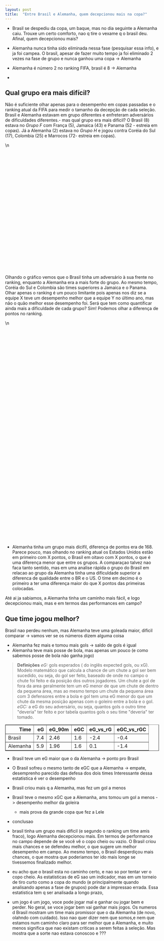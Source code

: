 ```yaml
---
layout: post
title:  "Entre Brasil e Alemanha, quem decepcionou mais na copa?"
---
```



- Brasil se despediu da copa, um baque, mas no dia seguinte a Alemanha caiu. Trouxe um certo comforto, nao q tire o vexame q o brasil deu. Afinal, quem decepcionou mais? 

- Alemanha nunca tinha sido eliminada nessa fase (pesquisar essa info), e ja foi campea. O brasil, apesar de fazer muito tempo ja foi eliminado 2 vezes na fase de grupo e nunca ganhou uma copa -> Alemanha
- Alemanha é número 2 no ranking FIFA, brasil é 8 -> Alemanha 
-

## Qual grupo era mais difícil? 
Não é suficiente olhar apenas para o desempenho em copas passadas e o ranking atual da FIFA para medir o tamanho da decepção de cada seleção. Brasil e Alemanha estavam em grupo diferentes e enfreteram adversários de dificuldades diferentes.- mas qual grupo era mais difícil? O Brasil (8) estava no *Grupo F* com França (5), Jamaica (43) e Panama (52 - estreia em copas). Já a Alemanha (2) estava no *Grupo H* e jogou contra Coréia do Sul (17), Colombia (25) e Marrocos (72- estreia em copas).


<div>                        <script type="text/javascript">window.PlotlyConfig = {MathJaxConfig: \'local\'};</script>\n        <script charset="utf-8" src="https://cdn.plot.ly/plotly-2.20.0.min.js"></script>                <div id="98d34e2d-a7e0-4cdf-a1ed-51b887269e90" class="plotly-graph-div" style="height:400px; width:700px;"></div>            <script type="text/javascript">                                    window.PLOTLYENV=window.PLOTLYENV || {};                                    if (document.getElementById("98d34e2d-a7e0-4cdf-a1ed-51b887269e90")) {                    Plotly.newPlot(                        "98d34e2d-a7e0-4cdf-a1ed-51b887269e90",                        [{"hovertemplate":"Grupo=H - Alemanha<br>Time=%{x}<br>Ranking FIFA=%{y}<extra></extra>","legendgroup":"H - Alemanha","marker":{"color":"#636efa","symbol":"circle"},"mode":"markers","name":"H - Alemanha","orientation":"v","showlegend":true,"x":["Alemanha","Cor\\u00e9ia do Sul","Colombia","Marrocos"],"xaxis":"x","y":[1,17,25,72],"yaxis":"y","type":"scatter"},{"hovertemplate":"Grupo=F - Brasil<br>Time=%{x}<br>Ranking FIFA=%{y}<extra></extra>","legendgroup":"F - Brasil","marker":{"color":"#EF553B","symbol":"circle"},"mode":"markers","name":"F - Brasil","orientation":"v","showlegend":true,"x":["Fran\\u00e7a","Brasil","Jamaica","Panam\\u00e1"],"xaxis":"x","y":[5,8,43,52],"yaxis":"y","type":"scatter"}],                        {"template":{"data":{"barpolar":[{"marker":{"line":{"color":"rgb(17,17,17)","width":0.5},"pattern":{"fillmode":"overlay","size":10,"solidity":0.2}},"type":"barpolar"}],"bar":[{"error_x":{"color":"#f2f5fa"},"error_y":{"color":"#f2f5fa"},"marker":{"line":{"color":"rgb(17,17,17)","width":0.5},"pattern":{"fillmode":"overlay","size":10,"solidity":0.2}},"type":"bar"}],"carpet":[{"aaxis":{"endlinecolor":"#A2B1C6","gridcolor":"#506784","linecolor":"#506784","minorgridcolor":"#506784","startlinecolor":"#A2B1C6"},"baxis":{"endlinecolor":"#A2B1C6","gridcolor":"#506784","linecolor":"#506784","minorgridcolor":"#506784","startlinecolor":"#A2B1C6"},"type":"carpet"}],"choropleth":[{"colorbar":{"outlinewidth":0,"ticks":""},"type":"choropleth"}],"contourcarpet":[{"colorbar":{"outlinewidth":0,"ticks":""},"type":"contourcarpet"}],"contour":[{"colorbar":{"outlinewidth":0,"ticks":""},"colorscale":[[0.0,"#0d0887"],[0.1111111111111111,"#46039f"],[0.2222222222222222,"#7201a8"],[0.3333333333333333,"#9c179e"],[0.4444444444444444,"#bd3786"],[0.5555555555555556,"#d8576b"],[0.6666666666666666,"#ed7953"],[0.7777777777777778,"#fb9f3a"],[0.8888888888888888,"#fdca26"],[1.0,"#f0f921"]],"type":"contour"}],"heatmapgl":[{"colorbar":{"outlinewidth":0,"ticks":""},"colorscale":[[0.0,"#0d0887"],[0.1111111111111111,"#46039f"],[0.2222222222222222,"#7201a8"],[0.3333333333333333,"#9c179e"],[0.4444444444444444,"#bd3786"],[0.5555555555555556,"#d8576b"],[0.6666666666666666,"#ed7953"],[0.7777777777777778,"#fb9f3a"],[0.8888888888888888,"#fdca26"],[1.0,"#f0f921"]],"type":"heatmapgl"}],"heatmap":[{"colorbar":{"outlinewidth":0,"ticks":""},"colorscale":[[0.0,"#0d0887"],[0.1111111111111111,"#46039f"],[0.2222222222222222,"#7201a8"],[0.3333333333333333,"#9c179e"],[0.4444444444444444,"#bd3786"],[0.5555555555555556,"#d8576b"],[0.6666666666666666,"#ed7953"],[0.7777777777777778,"#fb9f3a"],[0.8888888888888888,"#fdca26"],[1.0,"#f0f921"]],"type":"heatmap"}],"histogram2dcontour":[{"colorbar":{"outlinewidth":0,"ticks":""},"colorscale":[[0.0,"#0d0887"],[0.1111111111111111,"#46039f"],[0.2222222222222222,"#7201a8"],[0.3333333333333333,"#9c179e"],[0.4444444444444444,"#bd3786"],[0.5555555555555556,"#d8576b"],[0.6666666666666666,"#ed7953"],[0.7777777777777778,"#fb9f3a"],[0.8888888888888888,"#fdca26"],[1.0,"#f0f921"]],"type":"histogram2dcontour"}],"histogram2d":[{"colorbar":{"outlinewidth":0,"ticks":""},"colorscale":[[0.0,"#0d0887"],[0.1111111111111111,"#46039f"],[0.2222222222222222,"#7201a8"],[0.3333333333333333,"#9c179e"],[0.4444444444444444,"#bd3786"],[0.5555555555555556,"#d8576b"],[0.6666666666666666,"#ed7953"],[0.7777777777777778,"#fb9f3a"],[0.8888888888888888,"#fdca26"],[1.0,"#f0f921"]],"type":"histogram2d"}],"histogram":[{"marker":{"pattern":{"fillmode":"overlay","size":10,"solidity":0.2}},"type":"histogram"}],"mesh3d":[{"colorbar":{"outlinewidth":0,"ticks":""},"type":"mesh3d"}],"parcoords":[{"line":{"colorbar":{"outlinewidth":0,"ticks":""}},"type":"parcoords"}],"pie":[{"automargin":true,"type":"pie"}],"scatter3d":[{"line":{"colorbar":{"outlinewidth":0,"ticks":""}},"marker":{"colorbar":{"outlinewidth":0,"ticks":""}},"type":"scatter3d"}],"scattercarpet":[{"marker":{"colorbar":{"outlinewidth":0,"ticks":""}},"type":"scattercarpet"}],"scattergeo":[{"marker":{"colorbar":{"outlinewidth":0,"ticks":""}},"type":"scattergeo"}],"scattergl":[{"marker":{"line":{"color":"#283442"}},"type":"scattergl"}],"scattermapbox":[{"marker":{"colorbar":{"outlinewidth":0,"ticks":""}},"type":"scattermapbox"}],"scatterpolargl":[{"marker":{"colorbar":{"outlinewidth":0,"ticks":""}},"type":"scatterpolargl"}],"scatterpolar":[{"marker":{"colorbar":{"outlinewidth":0,"ticks":""}},"type":"scatterpolar"}],"scatter":[{"marker":{"line":{"color":"#283442"}},"type":"scatter"}],"scatterternary":[{"marker":{"colorbar":{"outlinewidth":0,"ticks":""}},"type":"scatterternary"}],"surface":[{"colorbar":{"outlinewidth":0,"ticks":""},"colorscale":[[0.0,"#0d0887"],[0.1111111111111111,"#46039f"],[0.2222222222222222,"#7201a8"],[0.3333333333333333,"#9c179e"],[0.4444444444444444,"#bd3786"],[0.5555555555555556,"#d8576b"],[0.6666666666666666,"#ed7953"],[0.7777777777777778,"#fb9f3a"],[0.8888888888888888,"#fdca26"],[1.0,"#f0f921"]],"type":"surface"}],"table":[{"cells":{"fill":{"color":"#506784"},"line":{"color":"rgb(17,17,17)"}},"header":{"fill":{"color":"#2a3f5f"},"line":{"color":"rgb(17,17,17)"}},"type":"table"}]},"layout":{"annotationdefaults":{"arrowcolor":"#f2f5fa","arrowhead":0,"arrowwidth":1},"autotypenumbers":"strict","coloraxis":{"colorbar":{"outlinewidth":0,"ticks":""}},"colorscale":{"diverging":[[0,"#8e0152"],[0.1,"#c51b7d"],[0.2,"#de77ae"],[0.3,"#f1b6da"],[0.4,"#fde0ef"],[0.5,"#f7f7f7"],[0.6,"#e6f5d0"],[0.7,"#b8e186"],[0.8,"#7fbc41"],[0.9,"#4d9221"],[1,"#276419"]],"sequential":[[0.0,"#0d0887"],[0.1111111111111111,"#46039f"],[0.2222222222222222,"#7201a8"],[0.3333333333333333,"#9c179e"],[0.4444444444444444,"#bd3786"],[0.5555555555555556,"#d8576b"],[0.6666666666666666,"#ed7953"],[0.7777777777777778,"#fb9f3a"],[0.8888888888888888,"#fdca26"],[1.0,"#f0f921"]],"sequentialminus":[[0.0,"#0d0887"],[0.1111111111111111,"#46039f"],[0.2222222222222222,"#7201a8"],[0.3333333333333333,"#9c179e"],[0.4444444444444444,"#bd3786"],[0.5555555555555556,"#d8576b"],[0.6666666666666666,"#ed7953"],[0.7777777777777778,"#fb9f3a"],[0.8888888888888888,"#fdca26"],[1.0,"#f0f921"]]},"colorway":["#636efa","#EF553B","#00cc96","#ab63fa","#FFA15A","#19d3f3","#FF6692","#B6E880","#FF97FF","#FECB52"],"font":{"color":"#f2f5fa"},"geo":{"bgcolor":"rgb(17,17,17)","lakecolor":"rgb(17,17,17)","landcolor":"rgb(17,17,17)","showlakes":true,"showland":true,"subunitcolor":"#506784"},"hoverlabel":{"align":"left"},"hovermode":"closest","mapbox":{"style":"dark"},"paper_bgcolor":"rgb(17,17,17)","plot_bgcolor":"rgb(17,17,17)","polar":{"angularaxis":{"gridcolor":"#506784","linecolor":"#506784","ticks":""},"bgcolor":"rgb(17,17,17)","radialaxis":{"gridcolor":"#506784","linecolor":"#506784","ticks":""}},"scene":{"xaxis":{"backgroundcolor":"rgb(17,17,17)","gridcolor":"#506784","gridwidth":2,"linecolor":"#506784","showbackground":true,"ticks":"","zerolinecolor":"#C8D4E3"},"yaxis":{"backgroundcolor":"rgb(17,17,17)","gridcolor":"#506784","gridwidth":2,"linecolor":"#506784","showbackground":true,"ticks":"","zerolinecolor":"#C8D4E3"},"zaxis":{"backgroundcolor":"rgb(17,17,17)","gridcolor":"#506784","gridwidth":2,"linecolor":"#506784","showbackground":true,"ticks":"","zerolinecolor":"#C8D4E3"}},"shapedefaults":{"line":{"color":"#f2f5fa"}},"sliderdefaults":{"bgcolor":"#C8D4E3","bordercolor":"rgb(17,17,17)","borderwidth":1,"tickwidth":0},"ternary":{"aaxis":{"gridcolor":"#506784","linecolor":"#506784","ticks":""},"baxis":{"gridcolor":"#506784","linecolor":"#506784","ticks":""},"bgcolor":"rgb(17,17,17)","caxis":{"gridcolor":"#506784","linecolor":"#506784","ticks":""}},"title":{"x":0.05},"updatemenudefaults":{"bgcolor":"#506784","borderwidth":0},"xaxis":{"automargin":true,"gridcolor":"#283442","linecolor":"#506784","ticks":"","title":{"standoff":15},"zerolinecolor":"#283442","zerolinewidth":2},"yaxis":{"automargin":true,"gridcolor":"#283442","linecolor":"#506784","ticks":"","title":{"standoff":15},"zerolinecolor":"#283442","zerolinewidth":2}}},"xaxis":{"anchor":"y","domain":[0.0,1.0],"title":{"text":"Time"},"categoryorder":"total descending"},"yaxis":{"anchor":"x","domain":[0.0,1.0],"title":{"text":"Ranking FIFA"}},"legend":{"title":{"text":"Grupo"},"tracegroupgap":0,"orientation":"v"},"margin":{"t":60},"title":{"text":"Compara\\u00e7\\u00e3o do ranking FIFA das equipes no grupo F e H","font":{"family":"Open Sans"}},"autosize":false,"width":700,"height":400},                        {"responsive": true}                    )                };                            </script>        </div>

Olhando o gráfico vemos que o Brasil tinha um adversário à sua frente no ranking, enquanto a Alemanha era a mais forte do grupo. Ao mesmo tempo, Coréia do Sul e Colombia são times superiores a Jamaica e o Panama. Olhar apenas o ranking é um pouco limitante pois apenas nos diz se a equipe X teve um desempenho melhor que a equipe Y no último ano, mas não o quão melhor esse desempenho foi. Será que tem como quantificar ainda mais a dificuldade de cada grupo? Sim! Podemos olhar a diferença de pontos no ranking. 

<div>                        <script type="text/javascript">window.PlotlyConfig = {MathJaxConfig: \'local\'};</script>\n        <script charset="utf-8" src="https://cdn.plot.ly/plotly-2.20.0.min.js"></script>                <div id="54f7b005-30eb-43a7-96f8-a653fc165f02" class="plotly-graph-div" style="height:700px; width:1000px;"></div>            <script type="text/javascript">                                    window.PLOTLYENV=window.PLOTLYENV || {};                                    if (document.getElementById("54f7b005-30eb-43a7-96f8-a653fc165f02")) {                    Plotly.newPlot(                        "54f7b005-30eb-43a7-96f8-a653fc165f02",                        [{"hovertemplate":"Ranking relativo do grupo=%{x}<br>Diferen\\u00e7a de pontos no ranking FIFA=%{y}<extra></extra>","legendgroup":"","marker":{"color":"rgba(0,0,0,0)","symbol":"circle"},"mode":"markers","name":"","orientation":"h","showlegend":false,"x":[1,1,2,2,3,3],"xaxis":"x","y":[-31.350000000000136,358.91999999999985,524.75,512.79,155.02999999999997,727.48],"yaxis":"y","type":"scatter"}],                        {"template":{"data":{"barpolar":[{"marker":{"line":{"color":"rgb(17,17,17)","width":0.5},"pattern":{"fillmode":"overlay","size":10,"solidity":0.2}},"type":"barpolar"}],"bar":[{"error_x":{"color":"#f2f5fa"},"error_y":{"color":"#f2f5fa"},"marker":{"line":{"color":"rgb(17,17,17)","width":0.5},"pattern":{"fillmode":"overlay","size":10,"solidity":0.2}},"type":"bar"}],"carpet":[{"aaxis":{"endlinecolor":"#A2B1C6","gridcolor":"#506784","linecolor":"#506784","minorgridcolor":"#506784","startlinecolor":"#A2B1C6"},"baxis":{"endlinecolor":"#A2B1C6","gridcolor":"#506784","linecolor":"#506784","minorgridcolor":"#506784","startlinecolor":"#A2B1C6"},"type":"carpet"}],"choropleth":[{"colorbar":{"outlinewidth":0,"ticks":""},"type":"choropleth"}],"contourcarpet":[{"colorbar":{"outlinewidth":0,"ticks":""},"type":"contourcarpet"}],"contour":[{"colorbar":{"outlinewidth":0,"ticks":""},"colorscale":[[0.0,"#0d0887"],[0.1111111111111111,"#46039f"],[0.2222222222222222,"#7201a8"],[0.3333333333333333,"#9c179e"],[0.4444444444444444,"#bd3786"],[0.5555555555555556,"#d8576b"],[0.6666666666666666,"#ed7953"],[0.7777777777777778,"#fb9f3a"],[0.8888888888888888,"#fdca26"],[1.0,"#f0f921"]],"type":"contour"}],"heatmapgl":[{"colorbar":{"outlinewidth":0,"ticks":""},"colorscale":[[0.0,"#0d0887"],[0.1111111111111111,"#46039f"],[0.2222222222222222,"#7201a8"],[0.3333333333333333,"#9c179e"],[0.4444444444444444,"#bd3786"],[0.5555555555555556,"#d8576b"],[0.6666666666666666,"#ed7953"],[0.7777777777777778,"#fb9f3a"],[0.8888888888888888,"#fdca26"],[1.0,"#f0f921"]],"type":"heatmapgl"}],"heatmap":[{"colorbar":{"outlinewidth":0,"ticks":""},"colorscale":[[0.0,"#0d0887"],[0.1111111111111111,"#46039f"],[0.2222222222222222,"#7201a8"],[0.3333333333333333,"#9c179e"],[0.4444444444444444,"#bd3786"],[0.5555555555555556,"#d8576b"],[0.6666666666666666,"#ed7953"],[0.7777777777777778,"#fb9f3a"],[0.8888888888888888,"#fdca26"],[1.0,"#f0f921"]],"type":"heatmap"}],"histogram2dcontour":[{"colorbar":{"outlinewidth":0,"ticks":""},"colorscale":[[0.0,"#0d0887"],[0.1111111111111111,"#46039f"],[0.2222222222222222,"#7201a8"],[0.3333333333333333,"#9c179e"],[0.4444444444444444,"#bd3786"],[0.5555555555555556,"#d8576b"],[0.6666666666666666,"#ed7953"],[0.7777777777777778,"#fb9f3a"],[0.8888888888888888,"#fdca26"],[1.0,"#f0f921"]],"type":"histogram2dcontour"}],"histogram2d":[{"colorbar":{"outlinewidth":0,"ticks":""},"colorscale":[[0.0,"#0d0887"],[0.1111111111111111,"#46039f"],[0.2222222222222222,"#7201a8"],[0.3333333333333333,"#9c179e"],[0.4444444444444444,"#bd3786"],[0.5555555555555556,"#d8576b"],[0.6666666666666666,"#ed7953"],[0.7777777777777778,"#fb9f3a"],[0.8888888888888888,"#fdca26"],[1.0,"#f0f921"]],"type":"histogram2d"}],"histogram":[{"marker":{"pattern":{"fillmode":"overlay","size":10,"solidity":0.2}},"type":"histogram"}],"mesh3d":[{"colorbar":{"outlinewidth":0,"ticks":""},"type":"mesh3d"}],"parcoords":[{"line":{"colorbar":{"outlinewidth":0,"ticks":""}},"type":"parcoords"}],"pie":[{"automargin":true,"type":"pie"}],"scatter3d":[{"line":{"colorbar":{"outlinewidth":0,"ticks":""}},"marker":{"colorbar":{"outlinewidth":0,"ticks":""}},"type":"scatter3d"}],"scattercarpet":[{"marker":{"colorbar":{"outlinewidth":0,"ticks":""}},"type":"scattercarpet"}],"scattergeo":[{"marker":{"colorbar":{"outlinewidth":0,"ticks":""}},"type":"scattergeo"}],"scattergl":[{"marker":{"line":{"color":"#283442"}},"type":"scattergl"}],"scattermapbox":[{"marker":{"colorbar":{"outlinewidth":0,"ticks":""}},"type":"scattermapbox"}],"scatterpolargl":[{"marker":{"colorbar":{"outlinewidth":0,"ticks":""}},"type":"scatterpolargl"}],"scatterpolar":[{"marker":{"colorbar":{"outlinewidth":0,"ticks":""}},"type":"scatterpolar"}],"scatter":[{"marker":{"line":{"color":"#283442"}},"type":"scatter"}],"scatterternary":[{"marker":{"colorbar":{"outlinewidth":0,"ticks":""}},"type":"scatterternary"}],"surface":[{"colorbar":{"outlinewidth":0,"ticks":""},"colorscale":[[0.0,"#0d0887"],[0.1111111111111111,"#46039f"],[0.2222222222222222,"#7201a8"],[0.3333333333333333,"#9c179e"],[0.4444444444444444,"#bd3786"],[0.5555555555555556,"#d8576b"],[0.6666666666666666,"#ed7953"],[0.7777777777777778,"#fb9f3a"],[0.8888888888888888,"#fdca26"],[1.0,"#f0f921"]],"type":"surface"}],"table":[{"cells":{"fill":{"color":"#506784"},"line":{"color":"rgb(17,17,17)"}},"header":{"fill":{"color":"#2a3f5f"},"line":{"color":"rgb(17,17,17)"}},"type":"table"}]},"layout":{"annotationdefaults":{"arrowcolor":"#f2f5fa","arrowhead":0,"arrowwidth":1},"autotypenumbers":"strict","coloraxis":{"colorbar":{"outlinewidth":0,"ticks":""}},"colorscale":{"diverging":[[0,"#8e0152"],[0.1,"#c51b7d"],[0.2,"#de77ae"],[0.3,"#f1b6da"],[0.4,"#fde0ef"],[0.5,"#f7f7f7"],[0.6,"#e6f5d0"],[0.7,"#b8e186"],[0.8,"#7fbc41"],[0.9,"#4d9221"],[1,"#276419"]],"sequential":[[0.0,"#0d0887"],[0.1111111111111111,"#46039f"],[0.2222222222222222,"#7201a8"],[0.3333333333333333,"#9c179e"],[0.4444444444444444,"#bd3786"],[0.5555555555555556,"#d8576b"],[0.6666666666666666,"#ed7953"],[0.7777777777777778,"#fb9f3a"],[0.8888888888888888,"#fdca26"],[1.0,"#f0f921"]],"sequentialminus":[[0.0,"#0d0887"],[0.1111111111111111,"#46039f"],[0.2222222222222222,"#7201a8"],[0.3333333333333333,"#9c179e"],[0.4444444444444444,"#bd3786"],[0.5555555555555556,"#d8576b"],[0.6666666666666666,"#ed7953"],[0.7777777777777778,"#fb9f3a"],[0.8888888888888888,"#fdca26"],[1.0,"#f0f921"]]},"colorway":["#636efa","#EF553B","#00cc96","#ab63fa","#FFA15A","#19d3f3","#FF6692","#B6E880","#FF97FF","#FECB52"],"font":{"color":"#f2f5fa"},"geo":{"bgcolor":"rgb(17,17,17)","lakecolor":"rgb(17,17,17)","landcolor":"rgb(17,17,17)","showlakes":true,"showland":true,"subunitcolor":"#506784"},"hoverlabel":{"align":"left"},"hovermode":"closest","mapbox":{"style":"dark"},"paper_bgcolor":"rgb(17,17,17)","plot_bgcolor":"rgb(17,17,17)","polar":{"angularaxis":{"gridcolor":"#506784","linecolor":"#506784","ticks":""},"bgcolor":"rgb(17,17,17)","radialaxis":{"gridcolor":"#506784","linecolor":"#506784","ticks":""}},"scene":{"xaxis":{"backgroundcolor":"rgb(17,17,17)","gridcolor":"#506784","gridwidth":2,"linecolor":"#506784","showbackground":true,"ticks":"","zerolinecolor":"#C8D4E3"},"yaxis":{"backgroundcolor":"rgb(17,17,17)","gridcolor":"#506784","gridwidth":2,"linecolor":"#506784","showbackground":true,"ticks":"","zerolinecolor":"#C8D4E3"},"zaxis":{"backgroundcolor":"rgb(17,17,17)","gridcolor":"#506784","gridwidth":2,"linecolor":"#506784","showbackground":true,"ticks":"","zerolinecolor":"#C8D4E3"}},"shapedefaults":{"line":{"color":"#f2f5fa"}},"sliderdefaults":{"bgcolor":"#C8D4E3","bordercolor":"rgb(17,17,17)","borderwidth":1,"tickwidth":0},"ternary":{"aaxis":{"gridcolor":"#506784","linecolor":"#506784","ticks":""},"baxis":{"gridcolor":"#506784","linecolor":"#506784","ticks":""},"bgcolor":"rgb(17,17,17)","caxis":{"gridcolor":"#506784","linecolor":"#506784","ticks":""}},"title":{"x":0.05},"updatemenudefaults":{"bgcolor":"#506784","borderwidth":0},"xaxis":{"automargin":true,"gridcolor":"#283442","linecolor":"#506784","ticks":"","title":{"standoff":15},"zerolinecolor":"#283442","zerolinewidth":2},"yaxis":{"automargin":true,"gridcolor":"#283442","linecolor":"#506784","ticks":"","title":{"standoff":15},"zerolinecolor":"#283442","zerolinewidth":2}}},"xaxis":{"anchor":"y","domain":[0.0,1.0],"title":{"text":"Ranking relativo do grupo"},"type":"category"},"yaxis":{"anchor":"x","domain":[0.0,1.0],"title":{"text":"Diferen\\u00e7a de pontos no ranking FIFA"}},"legend":{"tracegroupgap":0,"orientation":"h"},"margin":{"t":60},"images":[{"layer":"above","opacity":0.8,"sizex":1000,"sizey":50,"sizing":"contain","source":"https://raw.githubusercontent.com/matahombres/CSS-Country-Flags-Rounded/master/flags/FR.png","x":0,"xanchor":"center","xref":"x","y":-31.350000000000136,"yanchor":"middle","yref":"y"},{"layer":"above","opacity":0.8,"sizex":1000,"sizey":50,"sizing":"contain","source":"https://raw.githubusercontent.com/matahombres/CSS-Country-Flags-Rounded/master/flags/KR.png","x":0,"xanchor":"center","xref":"x","y":358.91999999999985,"yanchor":"middle","yref":"y"},{"layer":"above","opacity":0.8,"sizex":1000,"sizey":50,"sizing":"contain","source":"https://raw.githubusercontent.com/matahombres/CSS-Country-Flags-Rounded/master/flags/CO.png","x":1,"xanchor":"center","xref":"x","y":524.75,"yanchor":"middle","yref":"y"},{"layer":"above","opacity":0.8,"sizex":1000,"sizey":50,"sizing":"contain","source":"https://raw.githubusercontent.com/matahombres/CSS-Country-Flags-Rounded/master/flags/JM.png","x":1,"xanchor":"center","xref":"x","y":512.79,"yanchor":"middle","yref":"y"},{"layer":"above","opacity":0.8,"sizex":1000,"sizey":50,"sizing":"contain","source":"https://raw.githubusercontent.com/matahombres/CSS-Country-Flags-Rounded/master/flags/PA.png","x":2,"xanchor":"center","xref":"x","y":155.02999999999997,"yanchor":"middle","yref":"y"},{"layer":"above","opacity":0.8,"sizex":1000,"sizey":50,"sizing":"contain","source":"https://raw.githubusercontent.com/matahombres/CSS-Country-Flags-Rounded/master/flags/MA.png","x":2,"xanchor":"center","xref":"x","y":727.48,"yanchor":"middle","yref":"y"}],"title":{"text":"Diferen\\u00e7a de pontos no ranking FIFA entre Brasil/Alemanha e os outros times de seus respectivos grupos","font":{"family":"Open Sans"}},"autosize":false,"width":1000,"height":700},                        {"responsive": true}                    )                };                            </script>        </div>


- Alemanha tinha um grupo mais dicifil, diferença de pontos era de 168. Parece pouco, mas olhando no ranking atual os Estados Unidos estão em primeiro com X pontos, o Brasil em oitavo com X pontos, o que é uma diferença menor que entre os grupos. A comparaçao talvez nao faca tanto sentido, mas em uma analise rápida o grupo do Brasil em relacao ao grupo da Alemanha tinha uma dificuldade superior a diferenca de qualidade entre o BR e o US. O time em decimo é o primeiro a ter uma diferença maior do que X pontos das primeiras colocadas. 

Até ai ja sabiamos, a Alemanha tinha um caminho mais fácil, e logo decepcionou mais, mas e em termos das performances em campo? 

## Que time jogou melhor? 
Brasil nao perdeu nenhum, mas Alemanha teve uma goleada maior, dificil comparar -> vamos ver se os números dizem alguma coisa
- Alemanha fez mais e tomou mais gols -> saldo de gols é igual 
- Alemanha teve mais posse de bola, mas apenas um pouco (e como sabemos posse de bola não ganha jogo)

> **Definições**
*eG:* gols esperados ( do inglês expected gols, ou xG). Modelo matemático que calcula a chance de um chute a gol ser bem sucedido, ou seja, do gol ser feito, baseado de onde no campo o chute foi feito e da posição dos outros jogadores. Um chute a gol de fora da area geralmente tem um eG menor de que um chute de dentro da pequena área, mas ao mesmo tempo um chute da pequena área com 3 defensores entre a bola e gol tem uma eG menor do que um chute da mesma posição apenas com o goleiro entre a bola e o gol. 
*eGC:* a eG do seu adversário, ou seja, quantos gols o outro time "deveria" ter feito e por tabela quantos gols o seu time "deveria" ter tomado. 

<table border="1" class="dataframe">  <thead>    <tr style="text-align: right;">            <th>Time</th>      <th>eG</th>           <th>eG_90m</th>      <th>eGC</th>      <th>eG_vs_rG</th>      <th>eGC_vs_rGC</th>    </tr>  </thead>  <tbody>    <tr>           <td>Brasil</td>      <td>7.4</td>           <td>2.46</td>      <td>1.6</td>      <td>-2.4</td>      <td>-0.4</td>    </tr>    <tr>          <td>Alemanha</td>      <td>5.9</td>         <td>1.96</td>      <td>1.6</td>      <td>0.1</td>      <td>-1.4</td>   </tr>  </tbody></table>

- Brasil teve um eG maior que o da Alemanha -> ponto pro Brasil 
- O Brasil sofreu o mesmo tanto de eGC que a Alemanha -> empate, desemprenho parecido das defesa dos dois times
Interessante dessa estatistica é ver o desempenho
- Brasil criou mais q a Alemanha, mas fez um gol a menos
- Brasil teve o mesmo xGC que a Alemanha, ams tomou um gol a menos -> desempenho melhor da goleira
	- mais prova da grande copa que fez a Lele 


- conclusao 
- brasil tinha um grupo mais dificil (e segundo o ranking um time amis fraco), logo Alemanha decepcionou mais. Em termos de performance no campo depende de se você vê o copo cheio ou vazio. O Brasil criou mais chances e se defendeu melhor, o que sugere um melhor desempenho em campo. Ao mesmo tempo, o Brasil desperdiçou mais chances, o que mostra que poderiamos ter ido mais longe se tivessemos finalizado melhor. 

- eu acho que o brasil esta no caminho certo, e nao so por tentar ver o copo cheio. 
As estatisticas de eG sao um indicador, mas em um torneio de tiro curto como a copa do mundo (e principalmente quando analisando apenas a fase de grupos) pode dar a impressao errada.  Essa estatistica tem q ser analisada a longo prazo, 
- um jogo é um jogo, voce pode jogar mal e ganhar ou jogar bem e perder. No geral, se voce jogar bem vai ganhar mais jogos. Os numeros d Brasil mostram um time mais promissor que o da Alemanha (de novo, olahndo com cuidado). Isso nao quer dizer nem que somos,e nem que estamos num caminho claro para ser melhor que a Alemanha, e muito menos significa que nao existam criticas a serem feitas à seleção. Mas mostra que a sorte nao estava conoscoo e ??? 
